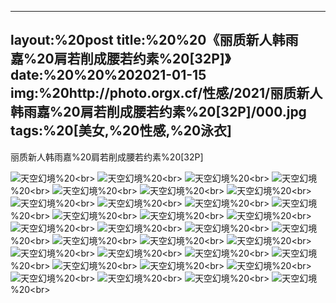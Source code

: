 ﻿---
layout:%20post
title:%20%20《丽质新人韩雨嘉%20肩若削成腰若约素%20[32P]》
date:%20%20%202021-01-15
img:%20http://photo.orgx.cf/性感/2021/丽质新人韩雨嘉%20肩若削成腰若约素%20[32P]/000.jpg
tags:%20[美女,%20性感,%20泳衣]
---

丽质新人韩雨嘉%20肩若削成腰若约素%20[32P]



![天空幻境](http://photo.orgx.cf/性感/2021/丽质新人韩雨嘉%20肩若削成腰若约素%20[32P]/001.jpg%20''天空幻境'')%20<br>
![天空幻境](http://photo.orgx.cf/性感/2021/丽质新人韩雨嘉%20肩若削成腰若约素%20[32P]/002.jpg%20''天空幻境'')%20<br>
![天空幻境](http://photo.orgx.cf/性感/2021/丽质新人韩雨嘉%20肩若削成腰若约素%20[32P]/003.jpg%20''天空幻境'')%20<br>
![天空幻境](http://photo.orgx.cf/性感/2021/丽质新人韩雨嘉%20肩若削成腰若约素%20[32P]/004.jpg%20''天空幻境'')%20<br>
![天空幻境](http://photo.orgx.cf/性感/2021/丽质新人韩雨嘉%20肩若削成腰若约素%20[32P]/005.jpg%20''天空幻境'')%20<br>
![天空幻境](http://photo.orgx.cf/性感/2021/丽质新人韩雨嘉%20肩若削成腰若约素%20[32P]/006.jpg%20''天空幻境'')%20<br>
![天空幻境](http://photo.orgx.cf/性感/2021/丽质新人韩雨嘉%20肩若削成腰若约素%20[32P]/007.jpg%20''天空幻境'')%20<br>
![天空幻境](http://photo.orgx.cf/性感/2021/丽质新人韩雨嘉%20肩若削成腰若约素%20[32P]/008.jpg%20''天空幻境'')%20<br>
![天空幻境](http://photo.orgx.cf/性感/2021/丽质新人韩雨嘉%20肩若削成腰若约素%20[32P]/009.jpg%20''天空幻境'')%20<br>
![天空幻境](http://photo.orgx.cf/性感/2021/丽质新人韩雨嘉%20肩若削成腰若约素%20[32P]/010.jpg%20''天空幻境'')%20<br>
![天空幻境](http://photo.orgx.cf/性感/2021/丽质新人韩雨嘉%20肩若削成腰若约素%20[32P]/011.jpg%20''天空幻境'')%20<br>
![天空幻境](http://photo.orgx.cf/性感/2021/丽质新人韩雨嘉%20肩若削成腰若约素%20[32P]/012.jpg%20''天空幻境'')%20<br>
![天空幻境](http://photo.orgx.cf/性感/2021/丽质新人韩雨嘉%20肩若削成腰若约素%20[32P]/013.jpg%20''天空幻境'')%20<br>
![天空幻境](http://photo.orgx.cf/性感/2021/丽质新人韩雨嘉%20肩若削成腰若约素%20[32P]/014.jpg%20''天空幻境'')%20<br>
![天空幻境](http://photo.orgx.cf/性感/2021/丽质新人韩雨嘉%20肩若削成腰若约素%20[32P]/015.jpg%20''天空幻境'')%20<br>
![天空幻境](http://photo.orgx.cf/性感/2021/丽质新人韩雨嘉%20肩若削成腰若约素%20[32P]/016.jpg%20''天空幻境'')%20<br>
![天空幻境](http://photo.orgx.cf/性感/2021/丽质新人韩雨嘉%20肩若削成腰若约素%20[32P]/017.jpg%20''天空幻境'')%20<br>
![天空幻境](http://photo.orgx.cf/性感/2021/丽质新人韩雨嘉%20肩若削成腰若约素%20[32P]/018.jpg%20''天空幻境'')%20<br>
![天空幻境](http://photo.orgx.cf/性感/2021/丽质新人韩雨嘉%20肩若削成腰若约素%20[32P]/019.jpg%20''天空幻境'')%20<br>
![天空幻境](http://photo.orgx.cf/性感/2021/丽质新人韩雨嘉%20肩若削成腰若约素%20[32P]/020.jpg%20''天空幻境'')%20<br>
![天空幻境](http://photo.orgx.cf/性感/2021/丽质新人韩雨嘉%20肩若削成腰若约素%20[32P]/021.jpg%20''天空幻境'')%20<br>
![天空幻境](http://photo.orgx.cf/性感/2021/丽质新人韩雨嘉%20肩若削成腰若约素%20[32P]/022.jpg%20''天空幻境'')%20<br>
![天空幻境](http://photo.orgx.cf/性感/2021/丽质新人韩雨嘉%20肩若削成腰若约素%20[32P]/023.jpg%20''天空幻境'')%20<br>
![天空幻境](http://photo.orgx.cf/性感/2021/丽质新人韩雨嘉%20肩若削成腰若约素%20[32P]/024.jpg%20''天空幻境'')%20<br>
![天空幻境](http://photo.orgx.cf/性感/2021/丽质新人韩雨嘉%20肩若削成腰若约素%20[32P]/025.jpg%20''天空幻境'')%20<br>
![天空幻境](http://photo.orgx.cf/性感/2021/丽质新人韩雨嘉%20肩若削成腰若约素%20[32P]/026.jpg%20''天空幻境'')%20<br>
![天空幻境](http://photo.orgx.cf/性感/2021/丽质新人韩雨嘉%20肩若削成腰若约素%20[32P]/027.jpg%20''天空幻境'')%20<br>
![天空幻境](http://photo.orgx.cf/性感/2021/丽质新人韩雨嘉%20肩若削成腰若约素%20[32P]/028.jpg%20''天空幻境'')%20<br>
![天空幻境](http://photo.orgx.cf/性感/2021/丽质新人韩雨嘉%20肩若削成腰若约素%20[32P]/029.jpg%20''天空幻境'')%20<br>
![天空幻境](http://photo.orgx.cf/性感/2021/丽质新人韩雨嘉%20肩若削成腰若约素%20[32P]/030.jpg%20''天空幻境'')%20<br>
![天空幻境](http://photo.orgx.cf/性感/2021/丽质新人韩雨嘉%20肩若削成腰若约素%20[32P]/031.jpg%20''天空幻境'')%20<br>
![天空幻境](http://photo.orgx.cf/性感/2021/丽质新人韩雨嘉%20肩若削成腰若约素%20[32P]/032.jpg%20''天空幻境'')%20<br>